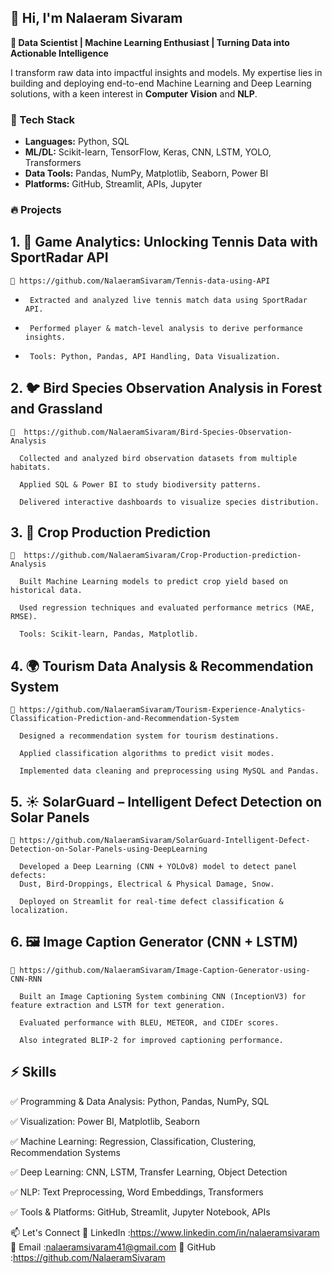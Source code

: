 ## 👋 Hi, I'm Nalaeram Sivaram ##

**🚀 Data Scientist | Machine Learning Enthusiast | Turning Data into Actionable Intelligence**

I transform raw data into impactful insights and models. My expertise lies in building and deploying end-to-end Machine Learning and Deep Learning solutions, with a keen interest in **Computer Vision** and **NLP**.

### 🔧 Tech Stack
*   **Languages:** Python, SQL
*   **ML/DL:** Scikit-learn, TensorFlow, Keras, CNN, LSTM, YOLO, Transformers
*   **Data Tools:** Pandas, NumPy, Matplotlib, Seaborn, Power BI
*   **Platforms:** GitHub, Streamlit, APIs, Jupyter

### 🔥 Projects 
## 1. 🎾 Game Analytics: Unlocking Tennis Data with SportRadar API ##

    🔗 https://github.com/NalaeramSivaram/Tennis-data-using-API

*      Extracted and analyzed live tennis match data using SportRadar API.
*      Performed player & match-level analysis to derive performance insights.
*      Tools: Python, Pandas, API Handling, Data Visualization.

## 2. 🐦 Bird Species Observation Analysis in Forest and Grassland ##

    🔗  https://github.com/NalaeramSivaram/Bird-Species-Observation-Analysis

      Collected and analyzed bird observation datasets from multiple habitats.

      Applied SQL & Power BI to study biodiversity patterns.

      Delivered interactive dashboards to visualize species distribution.

## 3. 🌾 Crop Production Prediction ##

    🔗  https://github.com/NalaeramSivaram/Crop-Production-prediction-Analysis

      Built Machine Learning models to predict crop yield based on historical data.

      Used regression techniques and evaluated performance metrics (MAE, RMSE).

      Tools: Scikit-learn, Pandas, Matplotlib.

## 4. 🌍 Tourism Data Analysis & Recommendation System ##

    🔗 https://github.com/NalaeramSivaram/Tourism-Experience-Analytics-Classification-Prediction-and-Recommendation-System

      Designed a recommendation system for tourism destinations.

      Applied classification algorithms to predict visit modes.

      Implemented data cleaning and preprocessing using MySQL and Pandas.

## 5. ☀️ SolarGuard – Intelligent Defect Detection on Solar Panels ##

    🔗 https://github.com/NalaeramSivaram/SolarGuard-Intelligent-Defect-Detection-on-Solar-Panels-using-DeepLearning

      Developed a Deep Learning (CNN + YOLOv8) model to detect panel defects:
      Dust, Bird-Droppings, Electrical & Physical Damage, Snow.

      Deployed on Streamlit for real-time defect classification & localization.

## 6. 🖼️ Image Caption Generator (CNN + LSTM) ##

    🔗 https://github.com/NalaeramSivaram/Image-Caption-Generator-using-CNN-RNN

      Built an Image Captioning System combining CNN (InceptionV3) for feature extraction and LSTM for text generation.

      Evaluated performance with BLEU, METEOR, and CIDEr scores.

      Also integrated BLIP-2 for improved captioning performance.

## ⚡ Skills ##

✅ Programming & Data Analysis: Python, Pandas, NumPy, SQL

✅ Visualization: Power BI, Matplotlib, Seaborn

✅ Machine Learning: Regression, Classification, Clustering, Recommendation Systems

✅ Deep Learning: CNN, LSTM, Transfer Learning, Object Detection

✅ NLP: Text Preprocessing, Word Embeddings, Transformers

✅ Tools & Platforms: GitHub, Streamlit, Jupyter Notebook, APIs

📫 Let's Connect
💼 LinkedIn :https://www.linkedin.com/in/nalaeramsivaram
📧 Email    :nalaeramsivaram41@gmail.com 
🐙 GitHub   :https://github.com/NalaeramSivaram


